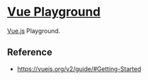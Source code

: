 # [Vue Playground](https://github.com/qvil/vue-playground)
[Vue.js](https://vuejs.org/) Playground.

## Reference
- https://vuejs.org/v2/guide/#Getting-Started
